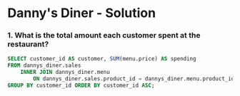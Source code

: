 # Danny's Diner - Solution

### 1. What is the total amount each customer spent at the restaurant?
````sql
SELECT customer_id AS customer, SUM(menu.price) AS spending
FROM dannys_diner.sales 
	INNER JOIN dannys_diner.menu
    	ON dannys_diner.sales.product_id = dannys_diner.menu.product_id
GROUP BY customer_id ORDER BY customer_id ASC;
````
